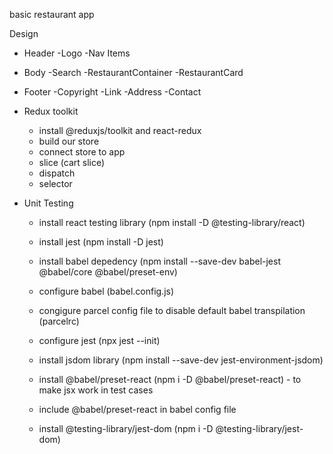 basic restaurant app


Design
- Header
    -Logo
    -Nav Items
- Body
    -Search
    -RestaurantContainer
    -RestaurantCard
- Footer
    -Copyright
    -Link
    -Address
    -Contact


- Redux toolkit
    - install @reduxjs/toolkit and react-redux
    - build our store
    - connect store to app
    - slice (cart slice)
    - dispatch
    - selector
    

- Unit Testing
    - install react testing library (npm install -D @testing-library/react)
    - install jest (npm install -D jest)
    - install babel depedency (npm install --save-dev babel-jest @babel/core @babel/preset-env)
    - configure babel (babel.config.js)
    - congigure parcel config file to disable default babel transpilation (parcelrc)
    - configure jest (npx jest --init)
    - install jsdom library (npm install --save-dev jest-environment-jsdom)

    - install @babel/preset-react (npm i -D @babel/preset-react) - to make jsx work in test cases
    - include @babel/preset-react in babel config file
    - install @testing-library/jest-dom (npm i -D @testing-library/jest-dom)